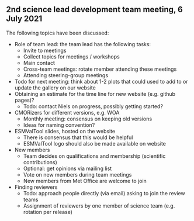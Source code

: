 ## 2nd science lead development team meeting, 6 July 2021

The following topics have been discussed:

* Role of team lead: the team lead has the following tasks:
  * Invite to meetings
  * Collect topics for meetings / workshops
  * Main contact
  * Cross-team meetings: rotate member attending these meetings
  * Attending steering-group meetings
* Todo for next meeting: think about 1-2 plots that could used to add to or update the gallery on our website
* Obtaining an estimate for the time line for new website (e.g. github pages)?
  * Todo: contact Niels on progress, possibly getting started?
* CMORizers for different versions, e.g. WOA
  * Monthly meeting: consensus on keeping old versions
  * Ideas for naming convention?
* ESMValTool slides, hosted on the website
  * There is consensus that this would be helpful
  * ESMValTool logo should also be made available on website
* New members
  * Team decides on qualifications and membership (scientific contributions)
  * Optional: get opinions via mailing list
  * Vote on new members during team meetings
  * New members from Met Office are welcome to join
* Finding reviewers
  * Todo: approach people directly (via email) asking to join the review teams
  * Assignment of reviewers by one member of science team (e.g. rotation per release)
